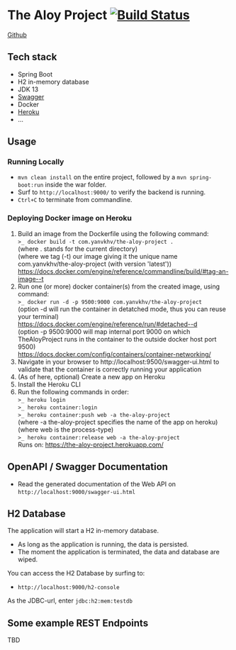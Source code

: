 # The Aloy Project   [![Build Status](https://travis-ci.com/YanVkhv/TheAloyProject.svg?branch=master)](https://travis-ci.com/YanVkhv/TheAloyProject)

[Github](https://github.com/YanVkhv/TheAloyProject)

## Tech stack

- Spring Boot
- H2 in-memory database
- JDK 13
- [Swagger](http://localhost:9000/swagger-ui.html)
- Docker
- [Heroku](https://the-aloy-project.herokuapp.com/)
- ...

## Usage

### Running Locally
- `mvn clean install` on the entire project, followed by a `mvn spring-boot:run` inside the war folder.
- Surf to `http://localhost:9000/` to verify the backend is running.
- `Ctrl+C` to terminate from commandline.

### Deploying Docker image on Heroku
1. Build an image from the Dockerfile using the following command:  
       `>_ docker build -t com.yanvkhv/the-aloy-project .`  
          (where . stands for the current directory)  
          (where we tag (-t) our image giving it the unique name com.yanvkhv/the-aloy-project (with version 'latest'))  
               https://docs.docker.com/engine/reference/commandline/build/#tag-an-image--t  
2. Run one (or more) docker container(s) from the created image, using command:  
       `>_ docker run -d -p 9500:9000 com.yanvkhv/the-aloy-project`  
          (option -d will run the container in detatched mode, thus you can reuse your terminal)  
               https://docs.docker.com/engine/reference/run/#detached--d  
          (option -p 9500:9000 will map internal port 9000 on which TheAloyProject runs in the container to the outside docker host port 9500)  
               https://docs.docker.com/config/containers/container-networking/  
3. Navigate in your browser to http://localhost:9500/swagger-ui.html to validate that the container is correctly running your application  
4. (As of here, optional) Create a new app on Heroku  
5. Install the Heroku CLI  
6. Run the following commands in order:  
       `>_ heroku login`  
       `>_ heroku container:login`  
       `>_ heroku container:push web -a the-aloy-project`  
          (where -a the-aloy-project specifies the name of the app on heroku)  
          (where web is the process-type)  
       `>_ heroku container:release web -a the-aloy-project`  
       Runs on: https://the-aloy-project.herokuapp.com/  

## OpenAPI / Swagger Documentation
- Read the generated documentation of the Web API on `http://localhost:9000/swagger-ui.html`

## H2 Database
The application will start a H2 in-memory database. 
- As long as the application is running, the data is persisted.
- The moment the application is terminated, the data and database are wiped.

You can access the H2 Database by surfing to:
 - `http://localhost:9000/h2-console`
 
 As the JDBC-url, enter `jdbc:h2:mem:testdb`

## Some example REST Endpoints
TBD
